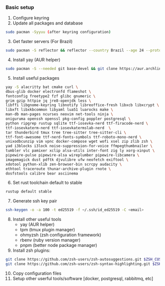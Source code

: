 ### Basic setup

1. Configure keyring
2. Update all packages and database
```sh
sudo pacman -Syyuu (after keyring configuration)
```
3. Get faster servers (For Brazil)
```sh
sudo pacman -S reflector && reflector --country Brazil --age 24 --protocol https --sort rate --save /etc/pacman.d/mirrorlist
```
4. Install yay (AUR helper)
```sh
sudo pacman -S --needed git base-devel && git clone https://aur.archlinux.org/yay.git && cd yay && makepkg -si
```
5. Install useful packages
```sh
yay -S alacritty bat cmake curl \
dbus-glib docker electronfd flameshot \
fontconfig freetype2 fzf glibc gnumeric \
grim gzip httpie jq jre8-openjdk less \
libffi libgnome-keyring libnotify libreoffice-fresh libxcb libxcrypt \
libxft libxkbcommon libyaml lua51 luarocks make \
man-db man-pages ncurses neovim net-tools ninja \
oniguruma openssh openssl pkg-config poppler postgresql \
python ripgrep rustup sqlite ttf-iosevka-nerd ttf-firacode-nerd \
ttf-iosevkaterm-nerd ttf-iosevkatermslab-nerd  \
tar thunderbird tmux tree tree-sitter tree-sitter-cli \
ttf-font-awesome ttf-nerd-fonts-symbols ttf-roboto-mono-nerd \
unixodbcunzip vim vpnc docker-compose wget wofi xsel zip zlib zsh \
yad i3blocks i3lock noise-suppression-for-voice ffmpegthumbnailer \
tumbler vlc pamixer xclip alsa-utils inter-font zig ly xorg-xinput \
pipewire-pulse pipewire-alsa wireplumber pipewire-libcamera \
imagemagick dust pdftk djvulibre ufw neofetch exiftool \
xdotool python-xlib zen-browser-bin scrcpy audacity \
ethtool traceroute thunar-archive-plugin rnote \
dosfstools calibre bear asciinema
```
6. Set rust toolchain default to stable
```sh
rustup default stable
```
7. Generate ssh key pair
```sh
ssh-keygen -o -a 100 -t ed25519 -f ~/.ssh/id_ed25519 -C <email>
```
8. Install other useful tools
    - yay (AUR helper)
    - tpm (tmux plugin manager)
    - ohmyzsh (zsh configuration framework)
    - rbenv (ruby version manager)
    - pnpm (better node package manager)
9. Install zsh plugins:
```sh
git clone https://github.com/zsh-users/zsh-autosuggestions.git $ZSH_CUSTOM/plugins/zsh-autosuggestions
git clone https://github.com/zsh-users/zsh-syntax-highlighting.git $ZSH_CUSTOM/plugins/zsh-syntax-highlighting
```
10. Copy configuration files
11. Setup other userful tools/software [docker, postgresql, rabbitmq, etc]
